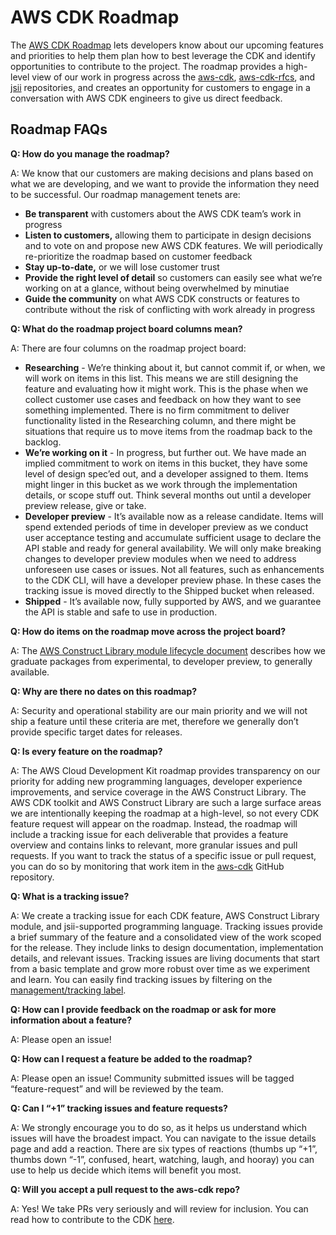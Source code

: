 # AWS CDK Roadmap

The [AWS CDK Roadmap] lets developers know about our upcoming features and priorities to help them plan how to best leverage the CDK and identify opportunities to contribute to the project. The roadmap provides a high-level view of our work in progress across the [aws-cdk], [aws-cdk-rfcs], and [jsii] repositories, and creates an opportunity for customers to engage in a conversation with AWS CDK engineers to give us direct feedback.

[AWS CDK Roadmap]: https://github.com/orgs/aws/projects/7
[aws-cdk]: https://github.com/aws/aws-cdk
[aws-cdk-rfcs]: https://github.com/aws/aws-cdk-rfcs
[jsii]: https://github.com/aws/jsii

## Roadmap FAQs

**Q: How do you manage the roadmap?**

A: We know that our customers are making decisions and plans based on what we
are developing, and we want to provide the information they need to be successful. Our roadmap management tenets are:

* **Be transparent** with customers about the AWS CDK team’s work in progress
* **Listen to customers,** allowing them to participate in design decisions and to vote on and propose new AWS CDK
  features. We will periodically re-prioritize the roadmap based on customer feedback
* **Stay up-to-date,** or we will lose customer trust
* **Provide the right level of detail** so customers can easily see what we’re working on at a glance, without being
  overwhelmed by minutiae
* **Guide the community** on what AWS CDK constructs or features to contribute without the risk of conflicting with work
  already in progress

**Q: What do the roadmap project board columns mean?**

A: There are four columns on the roadmap project board:

* **Researching** - We’re thinking about it, but cannot commit if, or when, we will work on items in this list.
  This means we are still designing the feature and evaluating how it might work. This is the phase when we collect
  customer use cases and feedback on how they want to see something implemented. There is no firm commitment to deliver
  functionality listed in the Researching column, and there might be situations that require us to move items from the
  roadmap back to the backlog.
* **We’re working on it** - In progress, but further out. We have made an implied commitment to work on items in this
  bucket, they have some level of design spec’ed out, and a developer assigned to them. Items might linger in this
  bucket as we work through the implementation details, or scope stuff out. Think several months out until a developer
  preview release, give or take.
* **Developer preview** - It’s available now as a release candidate. Items will spend extended periods of time in
  developer preview as we conduct user acceptance testing and accumulate sufficient usage to declare the API stable and
  ready for general availability. We will only make breaking changes to developer preview modules when we need to address unforeseen use cases or issues. Not all
  features, such as enhancements to the CDK CLI, will have a developer preview phase. In these cases the tracking issue
  is moved directly to the Shipped bucket when released.
* **Shipped** - It’s available now, fully supported by AWS, and we guarantee the API is stable and safe to use in
  production.

**Q: How do items on the roadmap move across the project board?**

A:  The [AWS Construct Library module lifecycle
document](https://github.com/aws/aws-cdk-rfcs/blob/master/text/0107-construct-library-module-lifecycle.md) describes how
we graduate packages from experimental, to developer preview, to generally available.

**Q: Why are there no dates on this roadmap?**

A: Security and operational stability are our main priority and we will not ship a feature until these criteria are met,
therefore we generally don’t provide specific target dates for releases.

**Q: Is every feature on the roadmap?**

A: The AWS Cloud Development Kit roadmap provides transparency on our priority for adding new programming languages,
developer experience improvements, and service coverage in the AWS Construct Library. The AWS CDK toolkit and AWS
Construct Library are such a large surface areas we are intentionally keeping the roadmap at a high-level, so not every
CDK feature request will appear on the roadmap. Instead, the roadmap will include a tracking issue
for each deliverable that provides a feature overview and contains links to relevant, more granular issues and pull
requests. If you want to track the status of a specific issue or pull request, you can do so by monitoring that work
item in the [aws-cdk] GitHub repository.

**Q: What is a tracking issue?**

A: We create a tracking issue for each CDK feature, AWS Construct Library module, and jsii-supported programming language. Tracking issues provide a brief summary of the feature and a consolidated view of the work scoped for the release. They include links to design documentation, implementation details, and relevant issues. Tracking issues are living documents that start from a basic template and grow more robust over time as we experiment and learn. You can easily find tracking issues by filtering on the [management/tracking label](https://github.com/aws/aws-cdk/labels/management%2Ftracking).

**Q: How can I provide feedback on the roadmap or ask for more information about a feature?**

A: Please open an issue!

**Q: How can I request a feature be added to the roadmap?**

A: Please open an issue! Community submitted issues will be tagged “feature-request” and will be reviewed by the team.

**Q: Can I “+1” tracking issues and feature requests?**

A: We strongly encourage you to do so, as it helps us understand which issues will have the broadest impact. You can navigate to the issue details page and add a reaction. There are six types of reactions (thumbs up “+1”, thumbs down “-1”, confused, heart, watching, laugh, and hooray) you can use to help us decide which items will benefit you most.

**Q: Will you accept a pull request to the aws-cdk repo?**

A: Yes! We take PRs very seriously and will review for inclusion. You can read how to contribute to the CDK [here](https://github.com/aws/aws-cdk/blob/master/CONTRIBUTING.md).
